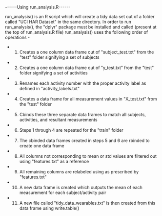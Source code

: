 ------Using run_analysis.R------

run_analysis() is an R script which will create a tidy data set out of a folder called "UCI HAR Dataset" in the same directory.
In order to run run_analysis(), the "dplyr" package must be installed and called (present at the top of run_analysis.R file)
run_analysis() uses the following order of operations -

* 1) Creates a one column data frame out of "subject_test.txt" from the "test" folder signifying a set of subjects
* 2) Creates a one column data frame out of "y_test.txt" from the "test" folder signifying a set of activities
* 3) Renames each activity number with the proper activity label as defined in "activity_labels.txt"
* 4) Creates a data frame for all measurement values in "X_test.txt" from the "test" folder
* 5) Cbinds these three separate data frames to match all subjects, activities, and resultant measurements
* 6) Steps 1 through 4 are repeated for the "train" folder
* 7) The cbinded data frames created in steps 5 and 6 are rbinded to create one data frame
* 8) All columns not corresponding to mean or std values are filtered out using "features.txt" as a reference
* 9) All remaining columns are relabeled using as prescribed by "features.txt"
* 10) A new data frame is created which outputs the mean of each measurement for each subject/activity pair
* 11) A new file called "tidy_data_wearables.txt" is then created from this data frame using write.table()
